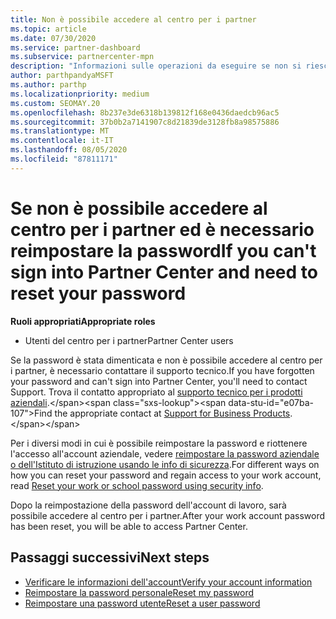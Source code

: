 ```yaml
---
title: Non è possibile accedere al centro per i partner
ms.topic: article
ms.date: 07/30/2020
ms.service: partner-dashboard
ms.subservice: partnercenter-mpn
description: "Informazioni sulle operazioni da eseguire se non si riesce ad accedere al centro per i partner: include informazioni sulla reimpostazione della password dell'account aziendale o della password dell'account dell'Istituto di istruzione se è stata dimenticata."
author: parthpandyaMSFT
ms.author: parthp
ms.localizationpriority: medium
ms.custom: SEOMAY.20
ms.openlocfilehash: 8b237e3de6318b139812f168e0436daedcb96ac5
ms.sourcegitcommit: 37b0b2a7141907c8d21839de3128fb8a98575886
ms.translationtype: MT
ms.contentlocale: it-IT
ms.lasthandoff: 08/05/2020
ms.locfileid: "87811171"
---
```

# <a name="if-you-cant-sign-into-partner-center-and-need-to-reset-your-password"></a><span data-ttu-id="e07ba-103">Se non è possibile accedere al centro per i partner ed è necessario reimpostare la password</span><span class="sxs-lookup"><span data-stu-id="e07ba-103">If you can't sign into Partner Center and need to reset your password</span></span>

<span data-ttu-id="e07ba-104">**Ruoli appropriati**</span><span class="sxs-lookup"><span data-stu-id="e07ba-104">**Appropriate roles**</span></span>

- <span data-ttu-id="e07ba-105">Utenti del centro per i partner</span><span class="sxs-lookup"><span data-stu-id="e07ba-105">Partner Center users</span></span>

<span data-ttu-id="e07ba-106">Se la password è stata dimenticata e non è possibile accedere al centro per i partner, è necessario contattare il supporto tecnico.</span><span class="sxs-lookup"><span data-stu-id="e07ba-106">If you have forgotten your password and can't sign into Partner Center, you'll need to contact Support.</span></span> <span data-ttu-id="e07ba-107">Trova il contatto appropriato al [supporto tecnico per i prodotti aziendali](https://docs.microsoft.com/microsoft-365/admin/contact-support-for-business-products?view=o365-worldwide&tabs=phone#ID0EAADAAA=Phone_support_).</span><span class="sxs-lookup"><span data-stu-id="e07ba-107">Find the appropriate contact at [Support for Business Products](https://docs.microsoft.com/microsoft-365/admin/contact-support-for-business-products?view=o365-worldwide&tabs=phone#ID0EAADAAA=Phone_support_).</span></span> 

<span data-ttu-id="e07ba-108">Per i diversi modi in cui è possibile reimpostare la password e riottenere l'accesso all'account aziendale, vedere [reimpostare la password aziendale o dell'Istituto di istruzione usando le info di sicurezza](https://docs.microsoft.com/azure/active-directory/user-help/active-directory-passwords-update-your-own-password#how-to-change-your-password).</span><span class="sxs-lookup"><span data-stu-id="e07ba-108">For different ways on how you can reset your password and regain access to your work account, read [Reset your work or school password using security info](https://docs.microsoft.com/azure/active-directory/user-help/active-directory-passwords-update-your-own-password#how-to-change-your-password).</span></span>

<span data-ttu-id="e07ba-109">Dopo la reimpostazione della password dell'account di lavoro, sarà possibile accedere al centro per i partner.</span><span class="sxs-lookup"><span data-stu-id="e07ba-109">After your work account password has been reset, you will be able to access Partner Center.</span></span> 

## <a name="next-steps"></a><span data-ttu-id="e07ba-110">Passaggi successivi</span><span class="sxs-lookup"><span data-stu-id="e07ba-110">Next steps</span></span>

- [<span data-ttu-id="e07ba-111">Verificare le informazioni dell'account</span><span class="sxs-lookup"><span data-stu-id="e07ba-111">Verify your account information</span></span>](verification-responses.md)
- [<span data-ttu-id="e07ba-112">Reimpostare la password personale</span><span class="sxs-lookup"><span data-stu-id="e07ba-112">Reset my password</span></span>](reset-my-pasword.md)
- [<span data-ttu-id="e07ba-113">Reimpostare una password utente</span><span class="sxs-lookup"><span data-stu-id="e07ba-113">Reset a user password</span></span>](reset-a-user-password.md)

